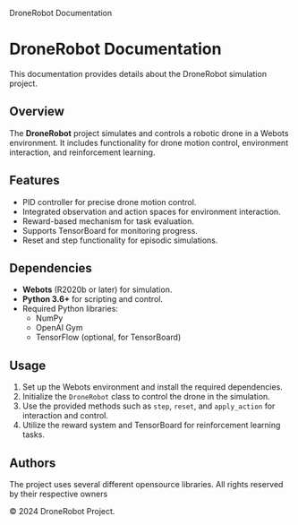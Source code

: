   DroneRobot Documentation

DroneRobot Documentation
========================

This documentation provides details about the DroneRobot simulation project.

Overview
--------

The **DroneRobot** project simulates and controls a robotic drone in a Webots environment. It includes functionality for drone motion control, environment interaction, and reinforcement learning.

Features
--------

*   PID controller for precise drone motion control.
*   Integrated observation and action spaces for environment interaction.
*   Reward-based mechanism for task evaluation.
*   Supports TensorBoard for monitoring progress.
*   Reset and step functionality for episodic simulations.

Dependencies
------------

*   **Webots** (R2020b or later) for simulation.
*   **Python 3.6+** for scripting and control.
*   Required Python libraries:
    *   NumPy
    *   OpenAI Gym
    *   TensorFlow (optional, for TensorBoard)

Usage
-----

1.  Set up the Webots environment and install the required dependencies.
2.  Initialize the `DroneRobot` class to control the drone in the simulation.
3.  Use the provided methods such as `step`, `reset`, and `apply_action` for interaction and control.
4.  Utilize the reward system and TensorBoard for reinforcement learning tasks.

Authors
-------

The project uses several different opensource libraries. All rights reserved by their respective owners

© 2024 DroneRobot Project.